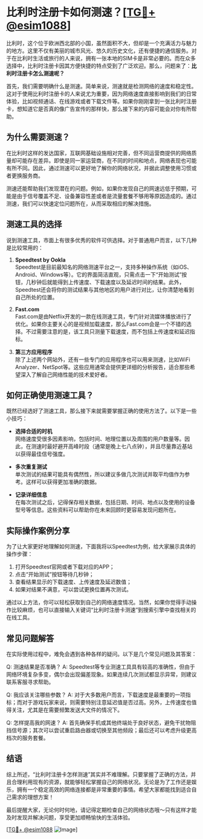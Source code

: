 # 比利时注册卡如何测速？[[TG💪+ @esim1088](https://t.me/s/esim1088)]

比利时，这个位于欧洲西北部的小国，虽然面积不大，但却是一个充满活力与魅力的地方。这里不仅有美丽的城市风光、悠久的历史文化，还有便捷的通信服务。对于在比利时生活或旅行的人来说，拥有一张本地的SIM卡是非常必要的。而在众多选择中，比利时注册卡因其方便快捷的特点受到了广泛欢迎。那么，问题来了：**比利时注册卡怎么测速呢？**

首先，我们需要明确什么是测速。简单来说，测速就是检测网络的速度和稳定性。这对于使用比利时注册卡的人来说尤为重要，因为网络速度直接影响到我们的日常体验，比如视频通话、在线游戏或者下载文件等。如果你刚刚拿到一张比利时注册卡，想知道它是否真的像广告宣传的那样快，那么接下来的内容可能会对你有所帮助。

## 为什么需要测速？

在比利时这样的发达国家，互联网基础设施相对完善，但不同运营商提供的网络质量却可能存在差异。即使是同一家运营商，在不同的时间和地点，网络表现也可能有所不同。因此，通过测速可以更好地了解你的网络状况，并据此调整使用习惯或者更换服务商。

测速还能帮助我们发现潜在的问题。例如，如果你发现自己的网速远低于预期，可能是由于信号覆盖不足、设备兼容性差或者是流量套餐不够用等原因造成的。通过测速，我们可以快速定位问题所在，从而采取相应的解决措施。

## 测速工具的选择

说到测速工具，市面上有很多优秀的软件可供选择。对于普通用户而言，以下几种是比较常用的：

1. **Speedtest by Ookla**  
   Speedtest是目前最知名的网络测速平台之一，支持多种操作系统（如iOS、Android、Windows等）。它的界面简洁直观，只需点击一下“开始测试”按钮，几秒钟后就能得到上传速度、下载速度以及延迟时间的结果。此外，Speedtest还会将你的测试结果与其他地区的用户进行对比，让你清楚地看到自己所处的位置。

2. **Fast.com**  
   Fast.com是由Netflix开发的一款在线测速工具，专门针对流媒体播放进行了优化。如果你主要关心的是视频加载速度，那么Fast.com会是一个不错的选择。不过需要注意的是，该工具只测量下载速度，而不包括上传速度和延迟指标。

3. **第三方应用程序**  
   除了上述两个网站外，还有一些专门的应用程序也可以用来测速，比如WiFi Analyzer、NetSpot等。这些应用通常会提供更详细的分析报告，适合那些希望深入了解自己网络性能的技术爱好者。

## 如何正确使用测速工具？

既然已经选好了测速工具，那么接下来就需要掌握正确的使用方法了。以下是一些小技巧：

- **选择合适的时机**  
  网络速度受很多因素影响，包括时间、地理位置以及周围的用户数量等。因此，在测速时最好避开高峰时段（通常是晚上七八点钟），并且尽量靠近基站以获得最佳信号强度。

- **多次重复测试**  
  单次测试的结果可能具有偶然性，所以建议多做几次测试并取平均值作为参考。这样可以获得更加准确的数据。

- **记录详细信息**  
  在每次测试之后，记得保存相关数据，包括日期、时间、地点以及使用的设备型号等信息。这些资料可以帮助你在未来回顾时更容易发现问题所在。

## 实际操作案例分享

为了让大家更好地理解如何测速，下面我将以Speedtest为例，给大家展示具体的操作步骤：

1. 打开Speedtest官网或者下载对应的APP；
2. 点击“开始测试”按钮等待几秒钟；
3. 查看结果显示的下载速度、上传速度及延迟数值；
4. 如果对结果不满意，可以尝试更换位置再次测试。

通过以上方法，你可以轻松获取到自己的网络速度情况。当然，如果你觉得手动操作比较麻烦，也可以直接输入关键词“比利时注册卡测速”到搜索引擎中查找相关的在线工具。

## 常见问题解答

在实际使用过程中，难免会遇到各种各样的疑问。以下是几个常见问题及其答案：

Q: 测速结果是否准确？
A: Speedtest等专业测速工具具有较高的准确性，但由于网络环境复杂多变，偶尔会出现偏差现象。如果连续几次测试都显示异常，则建议联系客服寻求帮助。

Q: 我应该关注哪些参数？
A: 对于大多数用户而言，下载速度是最重要的一项指标；而对于游戏玩家来说，则需要特别注意延迟值是否过高。另外，上传速度也值得关注，尤其是在需要频繁发送大文件的情况下。

Q: 怎样提高我的网速？
A: 首先确保手机或其他终端处于良好状态，避免干扰物阻挡信号源；其次可以尝试重启路由器或切换至其他频段；最后还可以考虑升级更高档次的服务套餐。

## 结语

综上所述，“比利时注册卡怎样测速”其实并不难理解。只要掌握了正确的方法，并且合理利用现有的资源，就能够轻松掌握自己的网络状况。无论是为了工作还是娱乐，拥有一个稳定高效的网络连接都是非常重要的事情。希望大家都能找到适合自己需求的理想方案！

最后提醒大家，无论何时何地，请记得定期检查自己的网络状态哦～只有这样才能及时发现并解决问题，享受更加顺畅愉快的生活体验。

[[TG💪+ @esim1088](https://t.me/s/esim1088) ![Image](https://i.postimg.cc/4NQfJmqS/Snipaste-2025-05-13-00-14-12.png)]